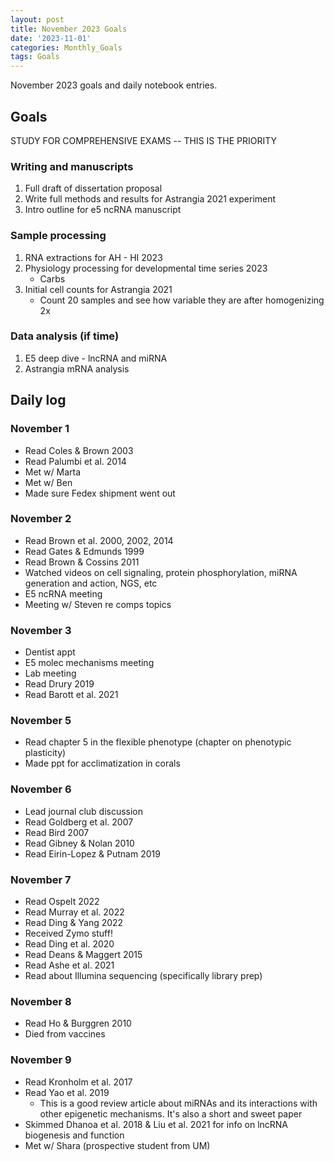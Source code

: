 ```yaml
---
layout: post
title: November 2023 Goals
date: '2023-11-01'
categories: Monthly_Goals
tags: Goals
---
```


November 2023 goals and daily notebook entries. 

## Goals  

STUDY FOR COMPREHENSIVE EXAMS -- THIS IS THE PRIORITY 

### Writing and manuscripts 
              
1. Full draft of dissertation proposal
2. Write full methods and results for Astrangia 2021 experiment 
3. Intro outline for e5 ncRNA manuscript 

### Sample processing

1. RNA extractions for AH - HI 2023
2. Physiology processing for developmental time series 2023
	- Carbs
3. Initial cell counts for Astrangia 2021
	- Count 20 samples and see how variable they are after homogenizing 2x

### Data analysis (if time)
1. E5 deep dive - lncRNA and miRNA
2. Astrangia mRNA analysis 

## Daily log 

### November 1 
- Read Coles & Brown 2003 
- Read Palumbi et al. 2014
- Met w/ Marta 
- Met w/ Ben 
- Made sure Fedex shipment went out 

### November 2 
- Read Brown et al. 2000, 2002, 2014 
- Read Gates & Edmunds 1999
- Read Brown & Cossins 2011
- Watched videos on cell signaling, protein phosphorylation, miRNA generation and action, NGS, etc 
- E5 ncRNA meeting 
- Meeting w/ Steven re comps topics 

### November 3
- Dentist appt 
- E5 molec mechanisms meeting 
- Lab meeting 
- Read Drury 2019 
- Read Barott et al. 2021

### November 5
- Read chapter 5 in the flexible phenotype (chapter on phenotypic plasticity)
- Made ppt for acclimatization in corals 

### November 6 
- Lead journal club discussion 
- Read Goldberg et al. 2007 
- Read Bird 2007
- Read Gibney & Nolan 2010
- Read Eirin-Lopez & Putnam 2019

### November 7 
- Read Ospelt 2022
- Read Murray et al. 2022
- Read Ding & Yang 2022
- Received Zymo stuff! 
- Read Ding et al. 2020
- Read Deans & Maggert 2015
- Read Ashe et al. 2021
- Read about Illumina sequencing (specifically library prep)

### November 8 
- Read Ho & Burggren 2010 
- Died from vaccines 

### November 9 
- Read Kronholm et al. 2017 
- Read Yao et al. 2019	
	- This is a good review article about miRNAs and its interactions with other epigenetic mechanisms. It's also a short and sweet paper 
- Skimmed Dhanoa et al. 2018 & Liu et al. 2021 for info on lncRNA biogenesis and function 
- Met w/ Shara (prospective student from UM)